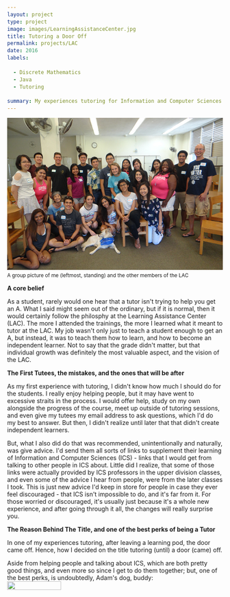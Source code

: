 ```yaml
---
layout: project
type: project
image: images/LearningAssistanceCenter.jpg
title: Tutoring a Door Off
permalink: projects/LAC
date: 2016
labels:
  
  - Discrete Mathematics
  - Java
  - Tutoring
  
summary: My experiences tutoring for Information and Computer Sciences (ICS) 111 Introduction to Computer Science and ICS 141 Discrete Mathematics for Computer Science.
---
```


<img class="ui centered middle image" src="../images/LearningAssistanceCenter.jpg">
<small> A group picture of me (leftmost, standing) and the other members of the LAC </small>


<b>A core belief</b>

As a student, rarely would one hear that a tutor isn't trying to help you get an A. What I said might seem out of the ordinary, but if it is normal, then it would certainly follow the philosphy at the Learning Assistance Center (LAC). The more I attended the trainings, the more I learned what it meant to tutor at the LAC. My job wasn't only just to teach a student enough to get an A, but instead, it was to teach them how to learn, and how to become an independent learner. Not to say that the grade didn't matter, but that individual growth was definitely the most valuable aspect, and the vision of the LAC.


<b>The First Tutees, the mistakes, and the ones that will be after</b>

As my first experience with tutoring, I didn't know how much I should do for the students. I really enjoy helping people, but it may have went to excessive straits in the process. I would offer help, study on my own alongside the progress of the course, meet up outside of tutoring sessions, and even give my tutees my email address to ask questions, which I'd do my best to answer. But then, I didn't realize until later that that didn't create independent learners. 

But, what I also did do that was recommended, unintentionally and naturally, was give advice. I'd send them all sorts of links to supplement their learning of Information and Computer Sciences (ICS) - links that I would get from talking to other people in ICS about. Little did I realize, that some of those links were actually provided by ICS professors in the upper division classes, and even some of the advice I hear from people, were from the later classes I took. This is just new advice I'd keep in store for people in case they ever feel discouraged - that ICS isn't impossible to do, and it's far from it. For those worried or discouraged, it's usually just because it's a whole new experience, and after going through it all, the changes will really surprise you. 


<b>The Reason Behind The Title, and one of the best perks of being a Tutor</b>

In one of my experiences tutoring, after leaving a learning pod, the door came off. Hence, how I decided on the title tutoring (until) a door (came) off. 

Aside from helping people and talking about ICS, which are both pretty good things, and even more so since I get to do them together; but, one of the best perks, is undoubtedly, Adam's dog, buddy:<img src="../images/buddy.png" width = "50%" height = "50%">


